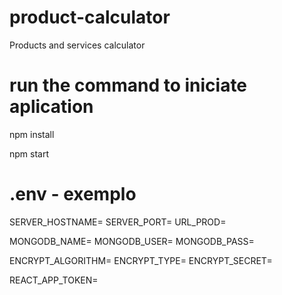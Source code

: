 # product-calculator
Products and services calculator

# run the command to iniciate aplication

npm install

npm start

# .env - exemplo

SERVER_HOSTNAME=
SERVER_PORT=
URL_PROD=

MONGODB_NAME=
MONGODB_USER=
MONGODB_PASS=

ENCRYPT_ALGORITHM=
ENCRYPT_TYPE=
ENCRYPT_SECRET=

REACT_APP_TOKEN=
